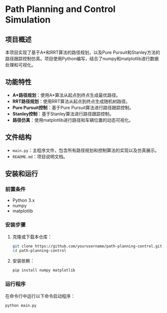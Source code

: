 # Path Planning and Control Simulation

## 项目概述
本项目实现了基于A*和RRT算法的路径规划，以及Pure Pursuit和Stanley方法的路径跟踪控制仿真。项目使用Python编写，结合了numpy和matplotlib进行数据处理和可视化。

## 功能特性
- **A*路径规划**：使用A*算法从起点到终点生成最优路径。
- **RRT路径规划**：使用RRT算法从起点到终点生成随机树路径。
- **Pure Pursuit控制**：基于Pure Pursuit算法进行路径跟踪控制。
- **Stanley控制**：基于Stanley算法进行路径跟踪控制。
- **路径仿真**：使用matplotlib进行路径和车辆位置的动态可视化。

## 文件结构
- `main.py`：主程序文件，包含所有路径规划和控制算法的实现以及仿真展示。
- `README.md`：项目说明文档。

## 安装和运行
### 前置条件
- Python 3.x
- numpy
- matplotlib

### 安装步骤
1. 克隆或下载本仓库：
    ```bash
    git clone https://github.com/yourusername/path-planning-control.git
    cd path-planning-control
    ```

2. 安装依赖：
    ```bash
    pip install numpy matplotlib
    ```

### 运行程序
在命令行中运行以下命令启动程序：
```bash
python main.py
